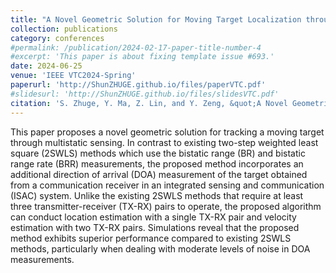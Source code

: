 ```yaml
---
title: "A Novel Geometric Solution for Moving Target Localization through Multistatic Sensing in the ISAC System"
collection: publications
category: conferences
#permalink: /publication/2024-02-17-paper-title-number-4
#excerpt: 'This paper is about fixing template issue #693.'
date: 2024-06-25
venue: 'IEEE VTC2024-Spring'
paperurl: 'http://ShunZHUGE.github.io/files/paperVTC.pdf'
#slidesurl: 'http://ShunZHUGE.github.io/files/slidesVTC.pdf'
citation: 'S. Zhuge, Y. Ma, Z. Lin, and Y. Zeng, &quot;A Novel Geometric Solution for Moving Target Localization through Multistatic Sensing in the ISAC System,&quot; <i>IEEE VTC-Spring</i>, Singapore, June, 2024'
---
```


This paper proposes a novel geometric solution for tracking a moving target through multistatic sensing. In contrast to existing two-step weighted least square (2SWLS) methods which use the bistatic range (BR) and bistatic range rate (BRR) measurements, the proposed method incorporates an additional direction of arrival (DOA) measurement of the target obtained from a communication receiver in an integrated sensing and communication (ISAC) system. Unlike the existing 2SWLS methods that require at least three transmitter-receiver (TX-RX) pairs to operate, the proposed algorithm can conduct location estimation with a single TX-RX pair and velocity estimation with two TX-RX pairs. Simulations reveal that the proposed method exhibits superior performance compared to existing 2SWLS methods, particularly when dealing with moderate levels of noise in DOA measurements.
